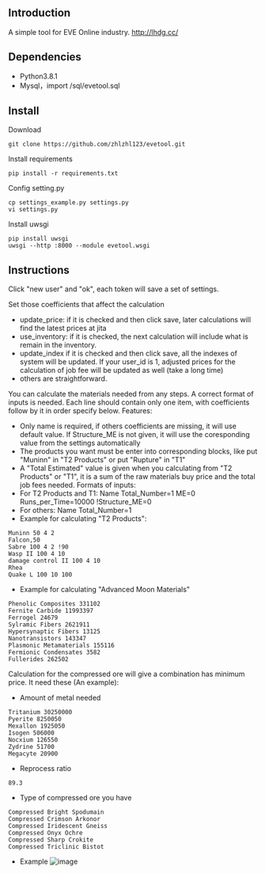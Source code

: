 ## Introduction

A simple tool for EVE Online industry.
http://lhdg.cc/

## Dependencies

- Python3.8.1
- Mysql，import /sql/evetool.sql

## Install
Download
```
git clone https://github.com/zhlzhl123/evetool.git
```
Install requirements
```
pip install -r requirements.txt
```
Config setting.py
```
cp settings_example.py settings.py
vi settings.py
```
Install uwsgi
```
pip install uwsgi
uwsgi --http :8000 --module evetool.wsgi
```

## Instructions

Click "new user" and "ok", each token will save a set of settings.

Set those coefficients that affect the calculation

- update_price: if it is checked and then click save, later calculations will find the latest prices at jita
- use_inventory: if it is checked, the next calculation will include what is remain in the inventory.
- update_index if it is checked and then click save, all the indexes of system will be updated. If your user_id is 1, adjusted prices for the calculation of job fee will be updated as well (take a long time)
- others are straightforward.

You can calculate the materials needed from any steps. A correct format of inputs is needed. Each line should contain only one item, with coefficients follow by it in order specify below. 
Features:
- Only name is required, if others coefficients are missing, it will use default value. If Structure_ME is not given, it will use the coresponding value from the settings automatically
- The products you want must be enter into corresponding blocks, like put "Muninn" in "T2 Products" or put "Rupture" in "T1"
- A "Total Estimated" value is given when you calculating from "T2 Products" or "T1", it is a sum of the raw materials buy price and the total job fees needed.
Formats of inputs:
- For T2 Products and T1: Name Total_Number=1 ME=0 Runs_per_Time=10000 !Structure_ME=0
- For others: Name Total_Number=1
- Example for calculating "T2 Products":
```
Muninn 50 4 2
Falcon,50
Sabre 100 4 2 !90
Wasp II 100 4 10
damage control II 100 4 10
Rhea
Quake L 100 10 100
```
- Example for calculating "Advanced Moon Materials"
```
Phenolic Composites 331102
Fernite Carbide 11993397
Ferrogel 24679
Sylramic Fibers 2621911
Hypersynaptic Fibers 13125
Nanotransistors 143347
Plasmonic Metamaterials 155116
Fermionic Condensates 3582
Fullerides 262502
```
Calculation for the compressed ore will give a combination has minimum price. It need these (An example):
- Amount of metal needed
```
Tritanium 30250000
Pyerite 8250050
Mexallon 1925050
Isogen 506000
Nocxium 126550
Zydrine 51700
Megacyte 20900
```
- Reprocess ratio
```
89.3
```
- Type of compressed ore you have
```
Compressed Bright Spodumain
Compressed Crimson Arkonor
Compressed Iridescent Gneiss
Compressed Onyx Ochre
Compressed Sharp Crokite
Compressed Triclinic Bistot
```
- Example
![image](https://github.com/zhlzhl123/evetool/blob/master/example/example.JPG)